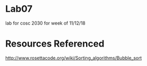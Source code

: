# Lab07
lab for cosc 2030 for week of 11/12/18
<h1>Resources Referenced</h1>

http://www.rosettacode.org/wiki/Sorting_algorithms/Bubble_sort
<br>

